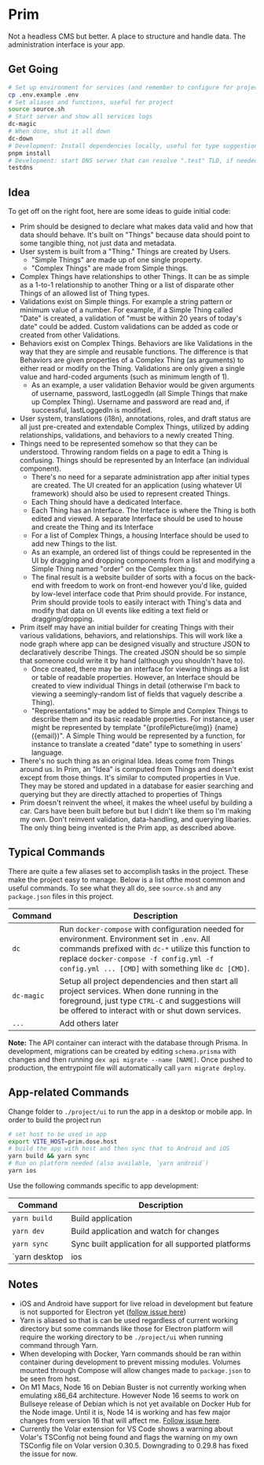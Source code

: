 # Prim

Not a headless CMS but better. A place to structure and handle data. The administration interface is your app.

## Get Going

```bash
# Set up environment for services (and remember to configure for project run)
cp .env.example .env
# Set aliases and functions, useful for project
source source.sh
# Start server and show all services logs
dc-magic
# When done, shut it all down
dc-down
# Development: Install dependencies locally, useful for type suggestions with editor
pnpm install
# Development: start DNS server that can resolve ".test" TLD, if needed
testdns
```

## Idea

To get off on the right foot, here are some ideas to guide initial code:

- Prim should be designed to declare what makes data valid and how that data should behave. It's built on "Things" because data should point to some tangible thing, not just data and metadata.
- User system is built from a "Thing." Things are created by Users.
  - "Simple Things" are made up of one single property.
  - "Complex Things" are made from Simple things.
- Complex Things have relationships to other Things. It can be as simple as a 1-to-1 relationship to another Thing or a list of disparate other Things of an allowed list of Thing types.
- Validations exist on Simple things. For example a string pattern or minimum value of a number. For example, if a Simple Thing called "Date" is created, a validation of "must be within 20 years of today's date" could be added. Custom validations can be added as code or created from other Validations.
- Behaviors exist on Complex Things. Behaviors are like Validations in the way that they are simple and reusable functions. The difference is that Behaviors are given properties of a Complex Thing (as arguments) to either read or modify on the Thing. Validations are only given a single value and hard-coded arguments (such as minimum length of 1).
  - As an example, a user validation Behavior would be given arguments of username, password, lastLoggedIn (all Simple Things that make up Complex Thing). Username and password are read and, if successful, lastLoggedIn is modified.
- User system, translations (i18n), annotations, roles, and draft status are all just pre-created and extendable Complex Things, utilized by adding relationships, validations, and behaviors to a newly created Thing.
- Things need to be represented somehow so that they can be understood. Throwing random fields on a page to edit a Thing is confusing. Things should be represented by an Interface (an individual component).
  - There's no need for a separate administration app after initial types are created. The UI created for an application (using whatever UI framework) should also be used to represent created Things.
  - Each Thing should have a dedicated Interface.
  - Each Thing has an Interface. The Interface is where the Thing is both edited and viewed. A separate Interface should be used to house and create the Thing and its Interface
  - For a list of Complex Things, a housing Interface should be used to add new Things to the list.
  - As an example, an ordered list of things could be represented in the UI by dragging and dropping components from a list and modifying a Simple Thing named "order" on the Complex thing.
  - The final result is a website builder of sorts with a focus on the back-end with freedom to work on front-end however you'd like, guided by low-level interface code that Prim should provide. For instance, Prim should provide tools to easily interact with Thing's data and modify that data on UI events like editing a text field or dragging/dropping.
- Prim itself may have an initial builder for creating Things with their various validations, behaviors, and relationships. This will work like a node graph where app can be designed visually and structure JSON to declaratively describe Things. The created JSON should be so simple that someone could write it by hand (although you shouldn't have to).
  - Once created, there may be an interface for viewing things as a list or table of readable properties. However, an Interface should be created to view individual Things in detail (otherwise I'm back to viewing a seemingly-random list of fields that vaguely describe a Thing).
  - "Representations" may be added to Simple and Complex Things to describe them and its basic readable properties. For instance, a user might be represented by template "{profilePicture(img)} {name} ({email})". A Simple Thing would be represented by a function, for instance to translate a created "date" type to something in users' language.
- There's no such thing as an original Idea. Ideas come from Things around us. In Prim, an "Idea" is computed from Things and doesn't exist except from those things. It's similar to computed properties in Vue. They may be stored and updated in a database for easier searching and querying but they are directly attached to properties of Things
- Prim doesn't reinvent the wheel, it makes the wheel useful by building a car. Cars have been built before but but I didn't like them so I'm making my own. Don't reinvent validation, data-handling, and querying libaries. The only thing being invented is the Prim app, as described above.

## Typical Commands

There are quite a few aliases set to accomplish tasks in the project. These make the project easy to manage. Below is a list ofthe most common and useful commands. To see what they all do, see `source.sh` and any `package.json` files in this project.

Command | Description
--- | ---
`dc` | Run `docker-compose` with configuration needed for environment. Environment set in `.env`. All commands prefixed with `dc-*` utilize this function to replace `docker-compose -f config.yml -f config.yml ... [CMD]` with something like `dc [CMD]`.
`dc-magic` | Setup all project dependencies and then start all project services. When done running in the foreground, just type `CTRL-C` and suggestions will be offered to interact with or shut down services.
`...` | Add others later

**Note:** The API container can interact with the database through Prisma. In development, migrations can be created by editing `schema.prisma` with changes and then running `dex api migrate --name [NAME]`. Once pushed to production, the entrypoint file will automatically call `yarn migrate deploy`.

## App-related Commands

Change folder to `./project/ui` to run the app in a desktop or mobile app. In order to build the project run 

```bash
# set host to be used in app
export VITE_HOST=prim.dose.host
# build the app with host and then sync that to Android and iOS
yarn build && yarn sync
# Run on platform needed (also available, `yarn android`)
yarn ios
```

Use the following commands specific to app development:

Command | Description
--- | ---
`yarn build` | Build application
`yarn dev` | Build application and watch for changes
`yarn sync` | Sync built application for all supported platforms
`yarn desktop|ios|android` | Run built project on platform

## Notes

- iOS and Android have support for live reload in development but feature is not supported for Electron yet ([follow issue here](https://github.com/capacitor-community/electron/issues/120))
- Yarn is aliased so that is can be used regardless of current working directory but some commands like those for Electron platform will require the working directory to be `./project/ui` when running command through Yarn.
- When developing with Docker, Yarn commands should be ran within container during development to prevent missing modules. Volumes mounted through Compose will allow changes made to `package.json` to be seen from host.
- On M1 Macs, Node 16 on Debian Buster is not currently working when emulating x86_64 architecture. However Node 16 seems to work on Bullseye release of Debian which is not yet available on Docker Hub for the Node image. Until it is, Node 14 is working and has few major changes from version 16 that will affect me. [Follow issue here](https://github.com/docker/for-mac/issues/5831).
- Currently the Volar extension for VS Code shows a warning about Volar's TSConfig not being found and flags the warning on my own TSConfig file on Volar version 0.30.5. Downgrading to 0.29.8 has fixed the issue for now.
